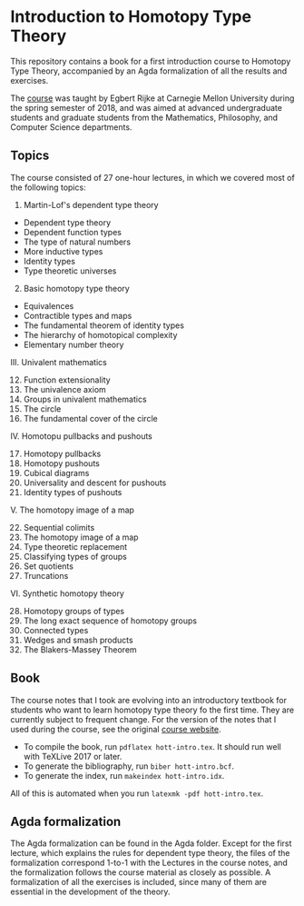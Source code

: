 # Introduction to Homotopy Type Theory
This repository contains a book for a first introduction course to Homotopy Type Theory, accompanied by an Agda formalization of all the results and exercises.

The [course][1] was taught by Egbert Rijke at Carnegie Mellon University during the spring semester of 2018, and was aimed at advanced undergraduate students and graduate students from the Mathematics, Philosophy, and Computer Science departments.

## Topics

The course consisted of 27 one-hour lectures, in which we covered most of the following topics:

1. Martin-Lof's dependent type theory
  * Dependent type theory
  * Dependent function types
  * The type of natural numbers
  * More inductive types
  * Identity types
  * Type theoretic universes
2. Basic homotopy type theory
  * Equivalences
  * Contractible types and maps
  * The fundamental theorem of identity types
  * The hierarchy of homotopical complexity
  * Elementary number theory
  
III. Univalent mathematics
  
  12. Function extensionality
  13. The univalence axiom
  14. Groups in univalent mathematics
  15. The circle
  16. The fundamental cover of the circle
  
IV. Homotopu pullbacks and pushouts

  17. Homotopy pullbacks
  18. Homotopy pushouts
  19. Cubical diagrams
  20. Universality and descent for pushouts
  21. Identity types of pushouts
  
V. The homotopy image of a map

  22. Sequential colimits
  23. The homotopy image of a map
  24. Type theoretic replacement
  25. Classifying types of groups
  26. Set quotients
  27. Truncations
  
VI. Synthetic homotopy theory

  28. Homotopy groups of types
  29. The long exact sequence of homotopy groups
  30. Connected types
  31. Wedges and smash products
  32. The Blakers-Massey Theorem

## Book
The course notes that I took are evolving into an introductory textbook for students who want to learn homotopy type theory fo the first time. They are currently subject to frequent change. For the version of the notes that I used during the course, see the original [course website][1].

* To compile the book, run `pdflatex hott-intro.tex`. It should run well with TeXLive 2017 or later.
* To generate the bibliography, run `biber hott-intro.bcf`.
* To generate the index, run `makeindex hott-intro.idx`.

All of this is automated when you run `latexmk -pdf hott-intro.tex`.

## Agda formalization
The Agda formalization can be found in the Agda folder. Except for the first lecture, which explains the rules for dependent type theory, the files of the formalization correspond 1-to-1 with the Lectures in the course notes, and the formalization follows the course material as closely as possible. A formalization of all the exercises is included, since many of them are essential in the development of the theory.


[1]: http://www.andrew.cmu.edu/user/erijke/hott/
